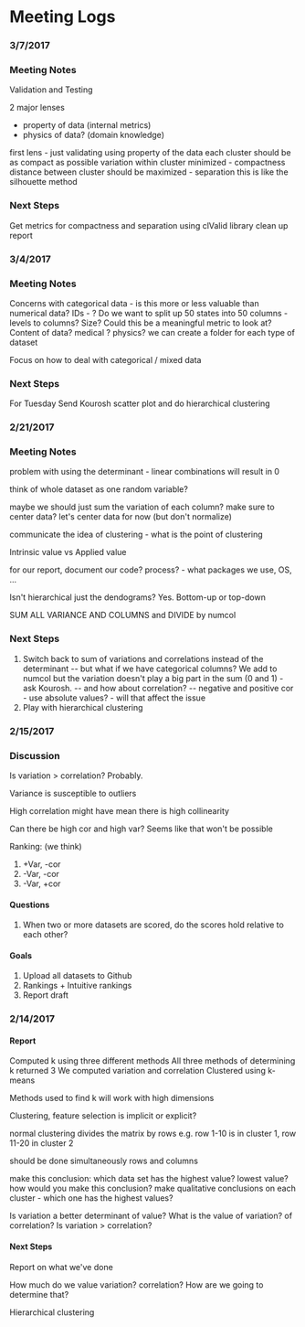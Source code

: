 # Meeting Logs

### 3/7/2017

### Meeting Notes
Validation and Testing

2 major lenses
- property of data (internal metrics)
- physics of data? (domain knowledge)

first lens - just validating using property of the data
each cluster should be as compact as possible
variation within cluster minimized - compactness
distance between cluster should be maximized - separation
this is like the silhouette method

### Next Steps
Get metrics for compactness and separation using clValid library
clean up report

### 3/4/2017

### Meeting Notes
Concerns with categorical data - is this more or less valuable than numerical data?
IDs - ?
Do we want to split up 50 states into 50 columns - levels to columns?
Size? Could this be a meaningful metric to look at?
Content of data? medical ? physics?
we can create a folder for each type of dataset

Focus on how to deal with categorical / mixed data


### Next Steps
For Tuesday
Send Kourosh scatter plot
and do hierarchical clustering


### 2/21/2017

### Meeting Notes
problem with using the determinant - linear combinations will result in 0

think of whole dataset as one random variable?

maybe we should just sum the variation of each column?
make sure to center data?
let's center data for now (but don't normalize)

communicate the idea of clustering - what is the point of clustering

Intrinsic value vs Applied value

for our report, document our code? process? - what packages we use, OS, ...

Isn't hierarchical just the dendograms? Yes.
Bottom-up or top-down

SUM ALL VARIANCE AND COLUMNS and DIVIDE by numcol

### Next Steps
1. Switch back to sum of variations and correlations instead of the determinant -- but what if we have categorical columns? We add to numcol but the variation doesn't play a big part in the sum (0 and 1) - ask Kourosh.
-- and how about correlation? -- negative and positive cor - use absolute values? - will that affect the issue
2. Play with hierarchical clustering


### 2/15/2017

### Discussion
Is variation > correlation?
Probably.

Variance is susceptible to outliers

High correlation might have mean there is high collinearity

Can there be high cor and high var?
Seems like that won't be possible

Ranking: (we think)
1. +Var, -cor
2. -Var, -cor
3. -Var, +cor

#### Questions
1. When two or more datasets are scored, do the scores hold relative to each other?

#### Goals
1. Upload all datasets to Github
2. Rankings + Intuitive rankings
3. Report draft


### 2/14/2017

#### Report
Computed k using three different methods
All three methods of determining k returned 3
We computed variation and correlation
Clustered using k-means

Methods used to find k will work with high dimensions

Clustering, feature selection is implicit or explicit?

normal clustering divides the matrix by rows
e.g. row 1-10 is in cluster 1, row 11-20 in cluster 2

should be done simultaneously rows and columns

make this conclusion: which data set has the highest value? lowest value? how would you make this conclusion?
make qualitative conclusions on each cluster - which one has the highest values?

Is variation a better determinant of value?
What is the value of variation? of correlation? Is variation > correlation?

#### Next Steps
Report on what we've done

How much do we value variation? correlation? How are we going to determine that?

Hierarchical clustering
